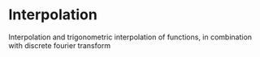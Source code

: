 # Interpolation
Interpolation and trigonometric interpolation of functions, in combination with discrete fourier transform
